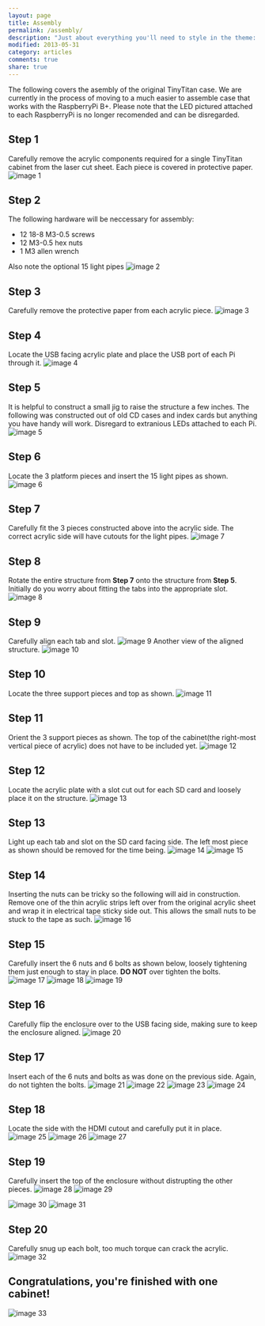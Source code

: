 ```yaml
---
layout: page
title: Assembly
permalink: /assembly/
description: "Just about everything you'll need to style in the theme: headings, paragraphs, blockquotes, tables, code blocks, and more."
modified: 2013-05-31
category: articles
comments: true
share: true
---
```


The following covers the asembly of the original TinyTitan case. We are currently in the process of moving to a much easier to assemble case that works with the RaspberryPi B+. Please note that the LED pictured attached to each RaspberryPi is no longer recomended and can be disregarded.

## Step 1
Carefully remove the acrylic components required for a single TinyTitan cabinet from the laser cut sheet. Each piece is covered in protective paper.
![image 1](http://tinytitan.github.io/images/Construction-v1/image1.jpg)

## Step 2
The following hardware will be neccessary for assembly:

- 12 18-8 M3-0.5 screws
- 12 M3-0.5 hex nuts
- 1 M3 allen wrench

Also note the optional 15 light pipes
![image 2](http://tinytitan.github.io/images/Construction-v1/image2.jpg)

## Step 3
Carefully remove the protective paper from each acrylic piece.
![image 3](http://tinytitan.github.io/images/Construction-v1/image3.jpg)

## Step 4
Locate the USB facing acrylic plate and place the USB port of each Pi through it.
![image 4](http://tinytitan.github.io/images/Construction-v1/image4.jpg)

## Step 5
It is helpful to construct a small jig to raise the structure a few inches. The following was constructed out of old CD cases and index cards but anything you have handy will work. Disregard to extranious LEDs attached to each Pi.
![image 5](http://tinytitan.github.io/images/Construction-v1/image5.jpg)

## Step 6
Locate the 3 platform pieces and insert the 15 light pipes as shown.
![image 6](http://tinytitan.github.io/images/Construction-v1/image6.jpg)

## Step 7
Carefully fit the 3 pieces constructed above into the acrylic side. The correct acrylic side will have cutouts for the light pipes. 
![image 7](http://tinytitan.github.io/images/Construction-v1/image7.jpg)

## Step 8
Rotate the entire structure from <b>Step 7</b> onto the structure from <b>Step 5</b>. Initially do you worry about fitting the tabs into the appropriate slot.
![image 8](http://tinytitan.github.io/images/Construction-v1/image8.jpg)

## Step 9
Carefully align each tab and slot.
![image 9](http://tinytitan.github.io/images/Construction-v1/image9.jpg)
Another view of the aligned structure.
![image 10](http://tinytitan.github.io/images/Construction-v1/image10.jpg)

## Step 10
Locate the three support pieces and top as shown.
![image 11](http://tinytitan.github.io/images/Construction-v1/image11.jpg)

## Step 11
Orient the 3 support pieces as shown. The top of the cabinet(the right-most vertical piece of acrylic) does not have to be included yet.
![image 12](http://tinytitan.github.io/images/Construction-v1/image12.jpg)

## Step 12
Locate the acrylic plate with a slot cut out for each SD card and loosely place it on the structure.
![image 13](http://tinytitan.github.io/images/Construction-v1/image13.jpg)

## Step 13
Light up each tab and slot on the SD card facing side. The left most piece as shown should be removed for the time being.
![image 14](http://tinytitan.github.io/images/Construction-v1/image14.jpg)
![image 15](http://tinytitan.github.io/images/Construction-v1/image15.jpg)

## Step 14
Inserting the nuts can be tricky so the following will aid in construction. Remove one of the thin acrylic strips left over from the original acrylic sheet and wrap it in electrical tape sticky side out. This allows the small nuts to be stuck to the tape as such. 
![image 16](http://tinytitan.github.io/images/Construction-v1/image16.jpg)

## Step 15
Carefully insert the 6 nuts and 6 bolts as shown below, loosely tightening them just enough to stay in place. <b>DO NOT</b> over tighten the bolts.
![image 17](http://tinytitan.github.io/images/Construction-v1/image17.jpg)
![image 18](http://tinytitan.github.io/images/Construction-v1/image18.jpg)
![image 19](http://tinytitan.github.io/images/Construction-v1/image19.jpg)

## Step 16
Carefully flip the enclosure over to the USB facing side, making sure to keep the enclosure aligned.
![image 20](http://tinytitan.github.io/images/Construction-v1/image20.jpg)

## Step 17
Insert each of the 6 nuts and bolts as was done on the previous side. Again, do not tighten the bolts.
![image 21](http://tinytitan.github.io/images/Construction-v1/image21.jpg)
![image 22](http://tinytitan.github.io/images/Construction-v1/image22.jpg)
![image 23](http://tinytitan.github.io/images/Construction-v1/image23.jpg)
![image 24](http://tinytitan.github.io/images/Construction-v1/image24.jpg)

## Step 18
Locate the side with the HDMI cutout and carefully put it in place.
![image 25](http://tinytitan.github.io/images/Construction-v1/image25.jpg)
![image 26](http://tinytitan.github.io/images/Construction-v1/image26.jpg)
![image 27](http://tinytitan.github.io/images/Construction-v1/image27.jpg)

## Step 19
Carefully insert the top of the enclosure without distrupting the other pieces.
![image 28](http://tinytitan.github.io/images/Construction-v1/image28.jpg)
![image 29](http://tinytitan.github.io/images/Construction-v1/image29.jpg)

![image 30](http://tinytitan.github.io/images/Construction-v1/image30.jpg)
![image 31](http://tinytitan.github.io/images/Construction-v1/image31.jpg)

## Step 20
Carefully snug up each bolt, too much torque can crack the acrylic.
![image 32](http://tinytitan.github.io/images/Construction-v1/image32.jpg)

## Congratulations, you're finished with one cabinet!
![image 33](http://tinytitan.github.io/images/Construction-v1/image33.jpg)

